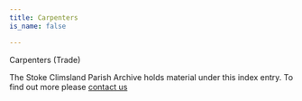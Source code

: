 ```yaml
---
title: Carpenters
is_name: false

---
```


Carpenters (Trade)


The Stoke Climsland Parish Archive holds material under this index entry. To find out more please [contact us](/contact/)
